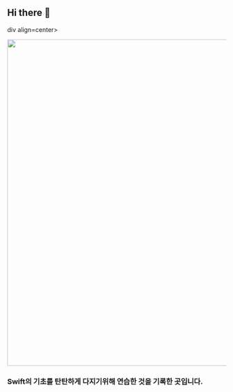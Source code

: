 ## Hi there 👋

<!--

**Here are some ideas to get you started:**

🙋‍♀️ A short introduction - what is your organization all about?
🌈 Contribution guidelines - how can the community get involved?
👩‍💻 Useful resources - where can the community find your docs? Is there anything else the community should know?
🍿 Fun facts - what does your team eat for breakfast?
🧙 Remember, you can do mighty things with the power of [Markdown](https://docs.github.com/github/writing-on-github/getting-started-with-writing-and-formatting-on-github/basic-writing-and-formatting-syntax)
-->

div align=center>
  
  <img width="750" src="https://user-images.githubusercontent.com/59866819/171024189-2f1fecd8-5489-4050-8260-2a01aa108abb.png">
  
  ### Swift의 기초를 탄탄하게 다지기위해 연습한 것을 기록한 곳입니다.
  
</div>
